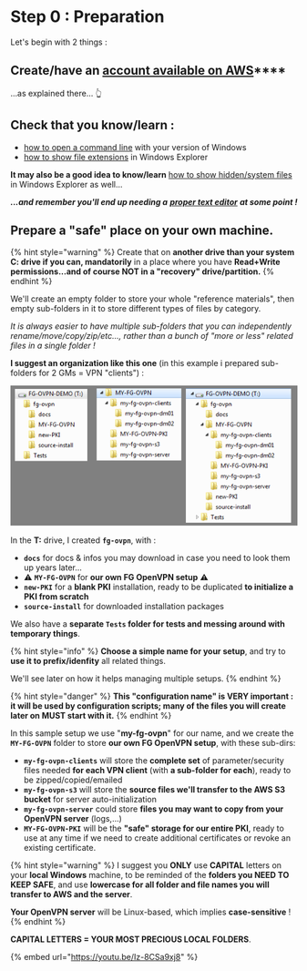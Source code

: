 # Step 0 : Preparation

Let's begin with 2 things : 

## **Create/have an** [**account available on AWS**](../proposed-solution/amazon-web-services.md#how-to-create-an-aws-account)\*\*\*\*

...as explained there... 👆 

## Check that you know/learn :

* [how to open a command line](https://www.digitalcitizen.life/7-ways-launch-command-prompt-windows-7-windows-8) with your version of Windows
* [how to show file extensions](https://www.howtohaven.com/system/show-file-extensions-in-windows-explorer.shtml) in Windows Explorer

**It may also be a good idea to know/learn** [how to show hidden/system files](https://helpx.adobe.com/x-productkb/global/show-hidden-files-folders-extensions.html) in Windows Explorer as well...

_**...and remember you'll end up needing a**_ [_**proper text editor**_](../proposed-solution/tools.md#your-text-editor-of-choice) _**at some point !**_

## **Prepare a "safe" place on your own machine.**

{% hint style="warning" %}
Create that on **another drive than your system C: drive if you can, mandatorily** in a place where you have **Read+Write permissions...and of course NOT in a "recovery" drive/partition.**
{% endhint %}

We'll create an empty folder to store your whole "reference materials", then empty sub-folders in it to store different types of files by category.

_It is always easier to have multiple sub-folders that you can independently rename/move/copy/zip/etc..., rather than a bunch of "more or less" related files in a single folder !_

**I suggest an organization like this one** \(in this example i prepared sub-folders for 2 GMs = VPN "clients"\) :

![](../.gitbook/assets/image%20%2845%29.png)

In the **T:** drive, I created **`fg-ovpn`**, with :

* **`docs`** for docs & infos you may download in case you need to look them up years later...
* ⚠ **`MY-FG-OVPN`** for **our own FG OpenVPN setup** ⚠ 
* **`new-PKI`** for a **blank PKI** installation, ready to be duplicated **to initialize a PKI from scratch**
* **`source-install`** for downloaded installation packages

We also have a **separate `Tests` folder for tests and messing around with temporary things**.

{% hint style="info" %}
**Choose a simple name for your setup**, and try to **use it to prefix/idenfity** all related things.

We'll see later on how it helps managing multiple setups.
{% endhint %}

{% hint style="danger" %}
**This "configuration name" is VERY important : it will be used by configuration scripts; many of the files you will create later on MUST start with it.**
{% endhint %}



In this sample setup we use "**my-fg-ovpn**" for our name, and we create the **`MY-FG-OVPN`** folder to store **our own FG OpenVPN setup**, with these sub-dirs:

* **`my-fg-ovpn-clients`** will store the **complete set** of parameter/security files needed **for each VPN client** \(with **a sub-folder for each**\), ready to be zipped/copied/emailed
* **`my-fg-ovpn-s3`** will store the **source files we'll transfer to the AWS S3 bucket** for server auto-initialization
* **`my-fg-ovpn-server`** could store **files you may want to copy from your OpenVPN server** \(logs,...\)
* **`MY-FG-OVPN-PKI`** will be the **"safe" storage for our entire PKI**, ready to use at any time if we need to create additional certificates or revoke an existing certificate.

{% hint style="warning" %}
I suggest you **ONLY** use **CAPITAL** letters on your **local Windows** machine, to be reminded of the **folders you NEED TO KEEP SAFE**, and use **lowercase for all folder and file names you will transfer to AWS and the server**.

**Your OpenVPN server** will be Linux-based, which implies **case-sensitive** !
{% endhint %}

**CAPITAL LETTERS = YOUR MOST PRECIOUS LOCAL FOLDERS**.

{% embed url="https://youtu.be/Iz-8CSa9xj8" %}



